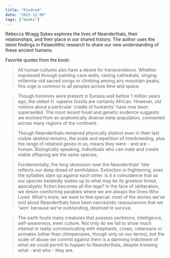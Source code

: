 ```yaml
---
title: "Kindred"
date: "2022-12-09"
tags: ["books"]
---
```


Rebecca Wragg Sykes explores the lives of Neanderthals, their relationships, and their place in our shared history. The author uses the latest findings in Palaeolithic research to share our new understanding of these ancient humans.

Favorite quotes from the book:

> All human cultures also have a desire for transcendence. Whether expressed through painting cave walls, raising cathedrals, singing millennia-old sacred songs or climbing among airy mountain peaks, this urge is common to all peoples across time and space.

> Though hominins were present in Eurasia well before 1 million years ago, the oldest H. sapiens fossils are certainly African. However, old notions about a particular 'cradle of humanity' have now been superseded. The most recent fossil and genetic evidence suggests we evolved from an anatomically diverse meta-population, connected across many regions of the continent.

> Though Neanderthals remained physically distinct even in their last visible skeletal remains, the scale and repetition of interbreeding, plus the range of retained genes in us, means they were - and are - human. Biologically speaking, individuals who can mate and create viable offspring are the same species.

> Fundamentally, the long obsession over the Neanderthals' fate reflects our deep dread of annihilation. Extinction is frightening; even the syllables slam up against each other. Is it a coincidence that as our species belatedly wakes up to what may be its greatest threat, apocalyptic fiction becomes all the rage? In the face of obliteration, we desire comforting parables where we are always the Ones Who Lived. What's more, we want to feel special: most of the stories we've told about Neanderthals have been narcissistic reassurances that we 'won' because we're outstanding, destined to survive.

> The earth hosts many creatures that possess sentience, intelligence, self-awareness, even culture. Not only do we fail to show much interest in really communicating with elephants, crows, cetaceans or primates (other than chimpanzees, though only on our terms), but the scale of abuse we commit against them is a damning indictment of what we could permit to happen to Neanderthals, despite knowing what - and who - they are.
